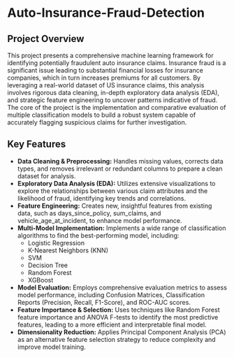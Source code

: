 # Auto-Insurance-Fraud-Detection

## Project Overview
This project presents a comprehensive machine learning framework for identifying potentially fraudulent auto insurance claims. Insurance fraud is a significant issue leading to substantial financial losses for insurance companies, which in turn increases premiums for all customers. By leveraging a real-world dataset of US insurance claims, this analysis involves rigorous data cleaning, in-depth exploratory data analysis (EDA), and strategic feature engineering to uncover patterns indicative of fraud. The core of the project is the implementation and comparative evaluation of multiple classification models to build a robust system capable of accurately flagging suspicious claims for further investigation.

## Key Features
- **Data Cleaning & Preprocessing:** Handles missing values, corrects data types, and removes irrelevant or redundant columns to prepare a clean dataset for analysis.
- **Exploratory Data Analysis (EDA):** Utilizes extensive visualizations to explore the relationships between various claim attributes and the likelihood of fraud, identifying key trends and correlations.
- **Feature Engineering:** Creates new, insightful features from existing data, such as days_since_policy, sum_claims, and vehicle_age_at_incident, to enhance model performance.
- **Multi-Model Implementation:** Implements a wide range of classification algorithms to find the best-performing model, including:
  - Logistic Regression
  - K-Nearest Neighbors (KNN)
  - SVM
  - Decision Tree
  - Random Forest
  - XGBoost
- **Model Evaluation:** Employs comprehensive evaluation metrics to assess model performance, including Confusion Matrices, Classification Reports (Precision, Recall, F1-Score), and ROC-AUC scores.
- **Feature Importance & Selection:** Uses techniques like Random Forest feature importance and ANOVA F-tests to identify the most predictive features, leading to a more efficient and interpretable final model.
- **Dimensionality Reduction:** Applies Principal Component Analysis (PCA) as an alternative feature selection strategy to reduce complexity and improve model training.

